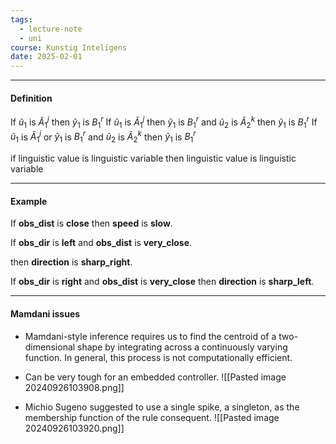 ```yaml
---
tags:
  - lecture-note
  - uni
course: Kunstig Inteligens
date: 2025-02-01
---
```

--- 
#### Definition
If $ũ_{1}$ is $Ã^j_{1}$ then $ỹ_{1}$ is $B^r_{1}$ 
If $ũ_{1}$ is $Ã^j_{1}$ then $ỹ_{1}$ is $B^r_{1}$ and $ũ_{2}$ is $Ã^k_{2}$ then $ỹ_{1}$ is $B^r_{1}$ 
If $ũ_{1}$ is $Ã^j_{1}$ or $ỹ_{1}$ is $B^r_{1}$ and $ũ_{2}$ is $Ã^k_{2}$ then $ỹ_{1}$ is $B^r_{1}$ 

if linguistic value is linguistic variable then linguistic value is linguistic variable

---
#### Example
If **obs_dist** is **close** then **speed** is **slow**.

If **obs_dir** is **left** and **obs_dist** is **very_close**.

then **direction** is **sharp_right**.

If **obs_dir** is **right** and **obs_dist** is **very_close**
then **direction** is **sharp_left**.

---
#### Mamdani issues
* Mamdani-style inference requires us to find the centroid of a two-dimensional shape by integrating across a continuously varying function. In general, this process is not computationally efficient.
* Can be very tough for an embedded controller.
![[Pasted image 20240926103908.png]]

* Michio Sugeno suggested to use a single spike, a singleton, as the membership function of the rule consequent.
![[Pasted image 20240926103920.png]]

